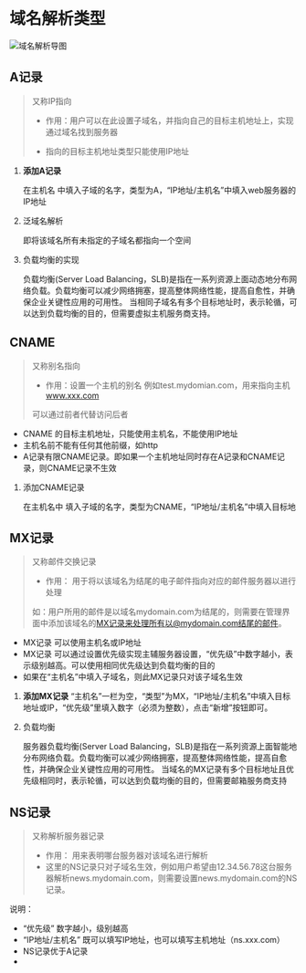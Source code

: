 # 域名解析类型



![域名解析导图](https://images2018.cnblogs.com/blog/1447946/201808/1447946-20180826230003616-1197632686.png)



## A记录

> 又称IP指向
>
> + 作用：用户可以在此设置子域名，并指向自己的目标主机地址上，实现通过域名找到服务器
>
> + 指向的目标主机地址类型只能使用IP地址

1. **添加A记录**

   在主机名 中填入子域的名字，类型为A，“IP地址/主机名”中填入web服务器的IP地址

2. 泛域名解析 

   即将该域名所有未指定的子域名都指向一个空间

3. 负载均衡的实现

   负载均衡(Server Load Balancing，SLB)是指在一系列资源上面动态地分布网络负载。负载均衡可以减少网络拥塞，提高整体网络性能，提高自愈性，并确保企业关键性应用的可用性。
   当相同子域名有多个目标地址时，表示轮循，可以达到负载均衡的目的，但需要虚拟主机服务商支持。



## CNAME

> 又称别名指向
>
> + 作用：设置一个主机的别名 例如test.mydomian.com，用来指向主机 www.xxx.com
>
> 可以通过前者代替访问后者

+ CNAME 的目标主机地址，只能使用主机名，不能使用IP地址
+ 主机名前不能有任何其他前缀，如http
+ A记录有限CNAME记录。即如果一个主机地址同时存在A记录和CNAME记录，则CNAME记录不生效

1. 添加CNAME记录

   在主机名中 填入子域的名字，类型为CNAME，“IP地址/主机名”中填入目标地



## MX记录

> 又称邮件交换记录
>
> + 作用： 用于将以该域名为结尾的电子邮件指向对应的邮件服务器以进行处理
>
> 如：用户所用的邮件是以域名mydomain.com为结尾的，则需要在管理界面中添加该域名的[MX记录](http://blog.linkesky.com/?tag=mx记录)来处理所有以@mydomain.com结尾的邮件。

+ MX记录 可以使用主机名或IP地址
+ MX记录 可以通过设置优先级实现主辅服务器设置，“优先级”中数字越小，表示级别越高。可以使用相同优先级达到负载均衡的目的
+ 如果在“主机名”中填入子域名，则此MX记录只对该子域名生效

1. **添加MX记录**
   “主机名”一栏为空，“类型”为MX，“IP地址/主机名”中填入目标地址或IP，“优先级”里填入数字（必须为整数），点击“新增”按钮即可。

2. 负载均衡

   服务器负载均衡(Server Load Balancing，SLB)是指在一系列资源上面智能地分布网络负载。负载均衡可以减少网络拥塞，提高整体网络性能，提高自愈性，并确保企业关键性应用的可用性。
   当域名的MX记录有多个目标地址且优先级相同时，表示轮循，可以达到负载均衡的目的，但需要邮箱服务商支持



## NS记录

> 又称解析服务器记录
>
> + 作用： 用来表明哪台服务器对该域名进行解析
> + 这里的NS记录只对子域名生效，例如用户希望由12.34.56.78这台服务器解析news.mydomain.com，则需要设置news.mydomain.com的NS记录。

说明：

+ “优先级” 数字越小，级别越高
+ “IP地址/主机名” 既可以填写IP地址，也可以填写主机地址（ns.xxx.com）
+ NS记录优于A记录
+ 